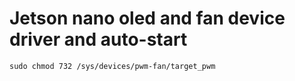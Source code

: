 # Jetson nano oled and fan device driver and auto-start
```
sudo chmod 732 /sys/devices/pwm-fan/target_pwm
```